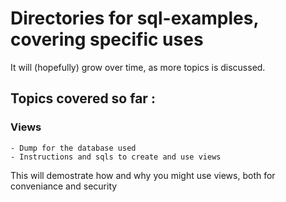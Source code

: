 # Directories for sql-examples, covering specific uses

It will (hopefully) grow over time, as more topics is discussed.

## Topics covered so far :

### Views
    - Dump for the database used
    - Instructions and sqls to create and use views
This will demostrate how and why you might use views, both for conveniance and security

